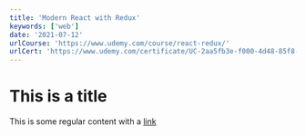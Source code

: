 ```yaml
---
title: 'Modern React with Redux'
keywords: ['web']
date: '2021-07-12'
urlCourse: 'https://www.udemy.com/course/react-redux/'
urlCert: 'https://www.udemy.com/certificate/UC-2aa5fb3e-f000-4d48-85f8-ea2de7de3d58/?utm_source=sendgrid.com&utm_medium=email&utm_campaign=email'
---
```


# This is a title

This is some regular content with a [link](https://google.com)